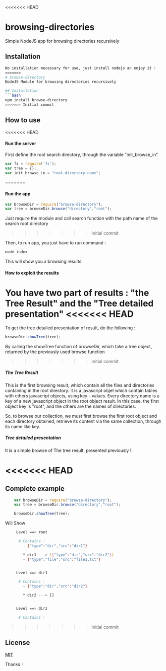<<<<<<< HEAD

# browsing-directories
Simple NodeJS app for browsing directories recursively

## Installation
```bash
No installation necessary for use, just install nodejs an enjoy it !
=======
# browse-directory
NodeJS Module for browsing directories recursively

## Installation
```bash
npm install browse-directory
>>>>>>> Initial commit
```

## How to use

<<<<<<< HEAD
#### Run the server

First define the root search directory, through the variable "init_browse_in"

```js
var fs = require('fs');
var tree = {};
var init_browse_in = "root-directory-name";
```

=======
#### Run the app

```js
var browseDir = require("browse-directory");
var tree = browseDir.browse("directory","root");
```
Just require the module and call search function with the path name of the search root directory
>>>>>>> Initial commit

Then, to run app, you just have to run command :

```bash
node index
```

This will show you a browsing results


#### How to exploit the results
You have two part of results : "the Tree Result" and the "Tree detailed presentation"
<<<<<<< HEAD
=======
To get the tree detailed presentation of result, do the following :

```js
browseDir.showTree(tree);
```

By calling the showTree function of browseDir, which take a tree object, returned by the previously used browse function


>>>>>>> Initial commit

##### The Tree Result
This is the first browsing result, which contain all the files and directories containing in the root directory.
It is a javascript objet which contain tables with others javascript objects, using key - values. Every directory name is a key of a new javascript object in the root object result. 
In this case, the first object key is "root", and the others are the names of directories.

So, to browse our collection, we must first browse the first root object and each directory obtained, retrieve its content via the same collection, through its name like key.

##### Tree detailed presentation
It is a simple browse of The tree result, presented previously !.

<<<<<<< HEAD
=======
## Complete example

```js
	var browseDir = require("browse-directory");
	var tree = browseDir.browse("directory","root");

	browseDir.showTree(tree);
```

Will Show

```bash
	 Level ==> root

	  # Contains :
	    - {"type":"dir","src":"dir1"}

	    * dir1 ---> [{"type":"dir","src":"dir2"}]
	    - {"type":"file","src":"file1.txt"}


	 Level ==> dir1

	  # Contains :
	    - {"type":"dir","src":"dir2"}

	    * dir2 ---> []


	 Level ==> dir2

	  # Contains :
```

>>>>>>> Initial commit

## License

[MIT](LICENSE)


Thanks !